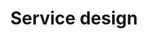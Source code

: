 ---
layout: collection
title: "Service design"
description: "Service design at the NHSBSA"
tags: design
order: 1
collection_tag: service-design
pagination:
  data: collections.service-design
  size: 50
  alias: articles
---